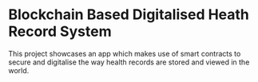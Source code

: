 # Blockchain Based Digitalised Heath Record System

This project showcases an app which makes use of smart contracts to secure and digitalise the way health records are stored and viewed in the world. 
